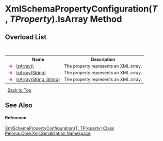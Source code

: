 # XmlSchemaPropertyConfiguration(*T*, *TProperty*).IsArray Method 
 


## Overload List
&nbsp;<table><tr><th></th><th>Name</th><th>Description</th></tr><tr><td>![Public method](media/pubmethod.gif "Public method")</td><td><a href="3041FF91">IsArray()</a></td><td>
The property represents an XML array.</td></tr><tr><td>![Public method](media/pubmethod.gif "Public method")</td><td><a href="7A543DAC">IsArray(String)</a></td><td>
The property represents an XML array.</td></tr><tr><td>![Public method](media/pubmethod.gif "Public method")</td><td><a href="624A9B7D">IsArray(String, String)</a></td><td>
The property represents an XML array.</td></tr></table>&nbsp;
<a href="#xmlschemapropertyconfiguration(*t*,-*tproperty*).isarray-method">Back to Top</a>

## See Also


#### Reference
<a href="22622739">XmlSchemaPropertyConfiguration(T, TProperty) Class</a><br /><a href="9052B9D6">Pelorus.Core.Xml.Serialization Namespace</a><br />